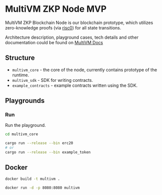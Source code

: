 # MultiVM ZKP Node MVP

MultiVM ZKP Blockchain Node is our blockchain prototype, which utilizes zero-knowledge proofs (via [risc0](https://github.com/risc0/risc0)) for all state transitions.

Architecture description, playground cases, tech details and other documentation could be found on [MultiVM Docs](https://docs.multivm.io/)

## Structure

- `multivm_core` - the core of the node, currently contains prototype of the runtime.
- `multivm_sdk` - SDK for writing contracts.
- `example_contracts` - example contracts written using the SDK.

## Playgrounds

### Run

Run the playground.
```sh
cd multivm_core

cargo run --release --bin erc20
# or
cargo run --release --bin example_token
```
## Docker

```sh
docker build -t multivm .

docker run -d -p 8080:8080 multivm
```
